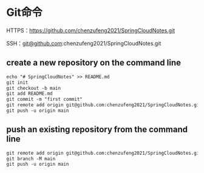 # Git命令

HTTPS：https://github.com/chenzufeng2021/SpringCloudNotes.git

SSH：git@github.com:chenzufeng2021/SpringCloudNotes.git

## create a new repository on the command line

```markdown
echo "# SpringCloudNotes" >> README.md
git init
git checkout -b main
git add README.md
git commit -m "first commit"
git remote add origin git@github.com:chenzufeng2021/SpringCloudNotes.git
git push -u origin main
```

## push an existing repository from the command line

```markdown
git remote add origin git@github.com:chenzufeng2021/SpringCloudNotes.git
git branch -M main
git push -u origin main
```

